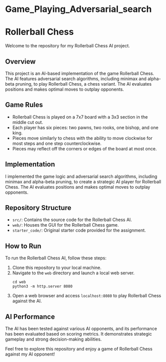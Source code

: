 # Game_Playing_Adversarial_search

# Rollerball Chess

Welcome to the repository for my Rollerball Chess AI project.

## Overview

This project is an AI-based implementation of the game Rollerball Chess. The AI features adversarial search algorithms, including minimax and alpha-beta pruning, to play Rollerball Chess, a chess variant. The AI evaluates positions and makes optimal moves to outplay opponents.

## Game Rules

- Rollerball Chess is played on a 7x7 board with a 3x3 section in the middle cut out.
- Each player has six pieces: two pawns, two rooks, one bishop, and one king.
- Pieces move similarly to chess with the ability to move clockwise for most steps and one step counterclockwise.
- Pieces may reflect off the corners or edges of the board at most once.

## Implementation

I implemented the game logic and adversarial search algorithms, including minimax and alpha-beta pruning, to create a strategic AI player for Rollerball Chess. The AI evaluates positions and makes optimal moves to outplay opponents.

## Repository Structure

- `src/`: Contains the source code for the Rollerball Chess AI.
- `web/`: Houses the GUI for the Rollerball Chess game.
- `starter_code/`: Original starter code provided for the assignment.

## How to Run

To run the Rollerball Chess AI, follow these steps:

1. Clone this repository to your local machine.
2. Navigate to the `web` directory and launch a local web server.
   ```shell
   cd web
   python3 -m http.server 8080
   ```
3. Open a web browser and access `localhost:8080` to play Rollerball Chess against the AI.

## AI Performance

The AI has been tested against various AI opponents, and its performance has been evaluated based on scoring metrics. It demonstrates strategic gameplay and strong decision-making abilities.

Feel free to explore this repository and enjoy a game of Rollerball Chess against my AI opponent!

